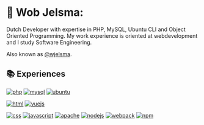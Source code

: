# 🤠 Wob Jelsma:
Dutch Developer with expertise in PHP, MySQL, Ubuntu CLI and Object Oriented Programming.
My work experience is oriented at webdevelopment and I study Software Engineering.

Also known as [@wjelsma](https://github.com/wjelsma).

## 📚 Experiences

[![php](https://img.shields.io/badge/php-PROFICIENT-777BB4?style=for-the-badge&logo=php&logoColor=white)](https://php.com/)
[![mysql](https://img.shields.io/badge/mysql-PROFICIENT-3E6E93?style=for-the-badge&logo=mysql&logoColor=white)](https://mysql.com/)
[![ubuntu](https://img.shields.io/badge/ubuntu-PROFICIENT-E95420?style=for-the-badge&logo=ubuntu&logoColor=white)](https://ubuntu.com/)

[![html](https://img.shields.io/badge/html5-COMPETENT-%23E34F26.svg?style=for-the-badge&logo=html5&logoColor=white)](https://nl.wikipedia.org/wiki/HTML5)
[![vuejs](https://img.shields.io/badge/vue.js-COMPETENT-4FC08D?style=for-the-badge&logo=vuedotjs&logoColor=white)](https://vuejs.org/)

[![css](https://img.shields.io/badge/css3-novice-%231572B6.svg?style=for-the-badge&logo=css3&logoColor=white)](https://en.wikipedia.org/wiki/CSS)
[![javascript](https://img.shields.io/badge/javascript-NOVICE-F7DF1E?style=for-the-badge&logo=javascript&logoColor=white)](https://en.wikipedia.org/wiki/JavaScript)
[![apache](https://img.shields.io/badge/apache-NOVICE-D22129?style=for-the-badge&logo=apache&logoColor=white)](https://apache.org/)
[![nodejs](https://img.shields.io/badge/node.js-NOVICE-6DA55F?style=for-the-badge&logo=node.js&logoColor=white)](https://nodejs.org/en/)
[![webpack](https://img.shields.io/badge/webpack-NOVICE-%238DD6F9.svg?style=for-the-badge&logo=webpack&logoColor=white)](https://webpack.js.org/)
[![npm](https://img.shields.io/badge/NPM-NOVICE-CB0000?style=for-the-badge&logo=npm&logoColor=white)](https://www.npmjs.com/)
